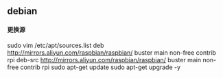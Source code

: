 
## debian

#### 更换源
sudo vim /etc/apt/sources.list
deb http://mirrors.aliyun.com/raspbian/raspbian/ buster main non-free contrib rpi
deb-src http://mirrors.aliyun.com/raspbian/raspbian/ buster main non-free contrib rpi
sudo apt-get update
sudo apt-get upgrade -y

